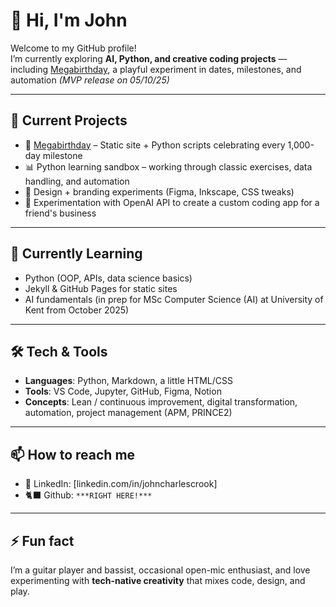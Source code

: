 
# 👋 Hi, I'm John  

Welcome to my GitHub profile!  
I’m currently exploring **AI, Python, and creative coding projects** — including [Megabirthday](https://megabirthday.me), a playful experiment in dates, milestones, and automation *(MVP release on 05/10/25)*

---

## 🔭 Current Projects
- 🎂 [Megabirthday](https://github.com/Vazool/megabirthday) – Static site + Python scripts celebrating every 1,000-day milestone
- 📊 Python learning sandbox – working through classic exercises, data handling, and automation
- 🎨 Design + branding experiments (Figma, Inkscape, CSS tweaks)
- 💬 Experimentation with OpenAI API to create a custom coding app for a friend's business

---

## 🌱 Currently Learning
- Python (OOP, APIs, data science basics)
- Jekyll & GitHub Pages for static sites
- AI fundamentals (in prep for MSc Computer Science (AI) at University of Kent from October 2025)

---

## 🛠️ Tech & Tools
- **Languages**: Python, Markdown, a little HTML/CSS  
- **Tools**: VS Code, Jupyter, GitHub, Figma, Notion  
- **Concepts**: Lean / continuous improvement, digital transformation, automation, project management (APM, PRINCE2)

---

## 📫 How to reach me
- 💼 LinkedIn: [linkedin.com/in/johncharlescrook]  
- 🐈‍⬛ Github: `***RIGHT HERE!***`

---

## ⚡ Fun fact
I’m a guitar player and bassist, occasional open-mic enthusiast, and love experimenting with **tech-native creativity** that mixes code, design, and play.
